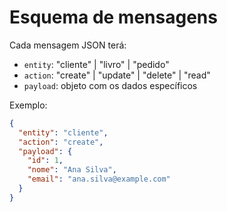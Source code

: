 # Esquema de mensagens

Cada mensagem JSON terá:
- `entity`: "cliente" | "livro" | "pedido"
- `action`: "create" | "update" | "delete" | "read"
- `payload`: objeto com os dados específicos

Exemplo:
```json
{
  "entity": "cliente",
  "action": "create",
  "payload": {
    "id": 1,
    "nome": "Ana Silva",
    "email": "ana.silva@example.com"
  }
}
